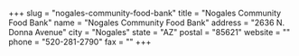+++
slug = "nogales-community-food-bank"
title = "Nogales Community Food Bank"
name = "Nogales Community Food Bank"
address = "2636 N. Donna Avenue"
city = "Nogales"
state = "AZ"
postal = "85621"
website = ""
phone = "520-281-2790"
fax = ""
+++
